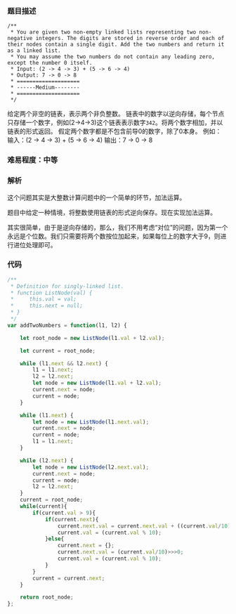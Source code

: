 ### 题目描述
```
/**
 * You are given two non-empty linked lists representing two non-negative integers. The digits are stored in reverse order and each of their nodes contain a single digit. Add the two numbers and return it as a linked list.
 * You may assume the two numbers do not contain any leading zero, except the number 0 itself.
 * Input: (2 -> 4 -> 3) + (5 -> 6 -> 4)
 * Output: 7 -> 0 -> 8
 * ====================
 * ------Medium--------
 * ====================
 */
```

给定两个非空的链表，表示两个非负整数。
链表中的数字以逆向存储，每个节点只存储一个数字，例如(2->4->3)这个链表表示数字`342`。将两个数字相加，并以链表的形式返回。
假定两个数字都是不包含前导0的数字，除了0本身。
例如：
输入：(2 -> 4 -> 3) + (5 -> 6 -> 4)
输出：7 -> 0 -> 8

### 难易程度：中等

### 解析

这个问题其实是大整数计算问题中的一个简单的环节，加法运算。

题目中给定一种情境，将整数使用链表的形式逆向保存。现在实现加法运算。

其实很简单，由于是逆向存储的，那么，我们不用考虑“对位”的问题，因为第一个永远是个位数。我们只需要将两个数按位加起来，如果每位上的数字大于9，则进行进位处理即可。

### 代码

```js
/**
 * Definition for singly-linked list.
 * function ListNode(val) {
 *     this.val = val;
 *     this.next = null;
 * }
 */
var addTwoNumbers = function(l1, l2) {

    let root_node = new ListNode(l1.val + l2.val);

    let current = root_node;

    while (l1.next && l2.next) {
        l1 = l1.next;
        l2 = l2.next;
        let node = new ListNode(l1.val + l2.val);
        current.next = node;
        current = node;
    }

    while (l1.next) {
        let node = new ListNode(l1.next.val);
        current.next = node;
        current = node;
        l1 = l1.next;
    }

    while (l2.next) {
        let node = new ListNode(l2.next.val);
        current.next = node;
        current = node;
        l2 = l2.next;
    }
    current = root_node;
    while(current){
        if(current.val > 9){
            if(current.next){
                current.next.val = current.next.val + ((current.val/10)>>>0);
                current.val = (current.val % 10);
            }else{
                current.next = {};
                current.next.val = (current.val/10)>>>0;
                current.val = (current.val % 10);
            }
        }
        current = current.next;
    }

    return root_node;
};
```
